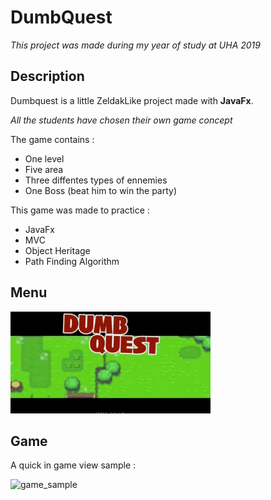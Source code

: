 # DumbQuest

*This project was made during my year of study at UHA 2019*

## Description

Dumbquest is a little ZeldakLike project made with **JavaFx**.

*All the students have chosen their own game concept*

The game contains :
- One level
- Five area
- Three diffentes types of ennemies
- One Boss (beat him to win the party)

This game was made to practice :
* JavaFx
* MVC
* Object Heritage
* Path Finding Algorithm

## Menu

![menu_sample](documentation/menu.gif)

## Game
A quick in game view sample :

![game_sample](documentation/game.gif)
